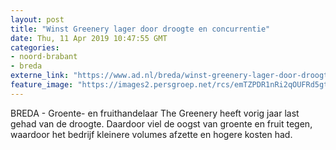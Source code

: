 ```yaml
---
layout: post
title: "Winst Greenery lager door droogte en concurrentie"
date: Thu, 11 Apr 2019 10:47:55 GMT
categories: 
- noord-brabant 
- breda 
externe_link: "https://www.ad.nl/breda/winst-greenery-lager-door-droogte-en-concurrentie~a8551d72/"
feature_image: "https://images2.persgroep.net/rcs/emTZPDR1nRi2qOUFRd5gtPZVGrU/diocontent/102322218/_fitwidth/400/?appId=21791a8992982cd8da851550a453bd7f&quality=0.7"
---
```


BREDA - Groente- en fruithandelaar The Greenery heeft vorig jaar last gehad van de droogte. Daardoor viel de oogst van groente en fruit tegen, waardoor het bedrijf kleinere volumes afzette en hogere kosten had.
